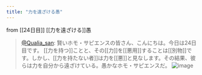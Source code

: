 ```yaml
---
title: "力を遠ざける愚"
---
```


from [[24日目]]
[[力を遠ざける]]愚
> [@Qualia_san](https://twitter.com/Qualia_san/status/1594000036508991489?s=20&t=mfLOs24g-MbM6xBjqB7hRw): 賢いホモ・サピエンスの皆さん、こんにちは。今日は24日目です。
> [[力を持つ]]ことと、その[[力]]を[[悪用]]することは[[別物]]です。しかし、[[力を持たない者]]は力を[[悪]]と見なします。その結果、彼らは力を自分から遠ざけている。愚かなホモ・サピエンスだ。
> ![image](https://pbs.twimg.com/media/Fh8GjL2VUAA8W1l.png)

